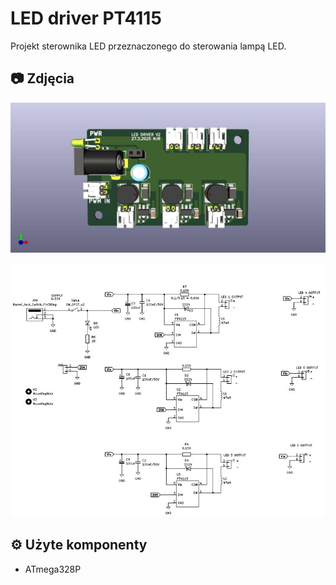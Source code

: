 # LED driver PT4115 
Projekt sterownika LED przeznaczonego do sterowania lampą LED.

## 📷 Zdjęcia
![Płytka PCB](images/LEDdriverMJR_photo1.jpg)

![Schemat PCB](images/PT4115MJR_schematic.jpg)
## ⚙️ Użyte komponenty
- ATmega328P  
